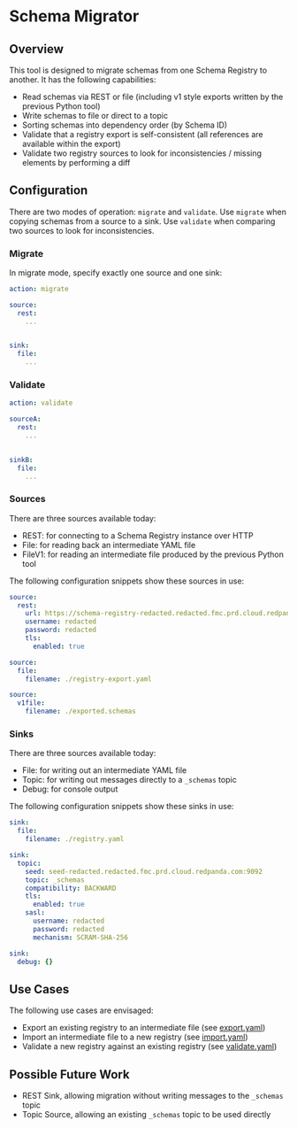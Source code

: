 # Schema Migrator

## Overview

This tool is designed to migrate schemas from one Schema Registry to another. It has the following capabilities:

- Read schemas via REST or file (including v1 style exports written by the previous Python tool)
- Write schemas to file or direct to a topic
- Sorting schemas into dependency order (by Schema ID)
- Validate that a registry export is self-consistent (all references are available within the export)
- Validate two registry sources to look for inconsistencies / missing elements by performing a diff

## Configuration

There are two modes of operation: `migrate` and `validate`. Use `migrate` when copying schemas from a source to a sink.
Use `validate` when comparing two sources to look for inconsistencies.

### Migrate

In migrate mode, specify exactly one source and one sink:

```yaml
action: migrate

source:
  rest:
    ...
  

sink:
  file:
    ...
```

### Validate

```yaml
action: validate

sourceA:
  rest:
    ...
  

sinkB:
  file:
    ...
```

### Sources

There are three sources available today:

- REST: for connecting to a Schema Registry instance over HTTP
- File: for reading back an intermediate YAML file
- FileV1: for reading an intermediate file produced by the previous Python tool

The following configuration snippets show these sources in use:

```yaml
source:
  rest:
    url: https://schema-registry-redacted.redacted.fmc.prd.cloud.redpanda.com:30081
    username: redacted
    password: redacted
    tls:
      enabled: true
```

```yaml
source:
  file:
    filename: ./registry-export.yaml
```

```yaml
source:
  v1file:
    filename: ./exported.schemas
```

### Sinks

There are three sources available today:

- File: for writing out an intermediate YAML file
- Topic: for writing out messages directly to a `_schemas` topic
- Debug: for console output

The following configuration snippets show these sinks in use:

```yaml
sink:
  file:
    filename: ./registry.yaml
```

```yaml
sink:
  topic:
    seed: seed-redacted.redacted.fmc.prd.cloud.redpanda.com:9092
    topic: _schemas
    compatibility: BACKWARD
    tls:
      enabled: true
    sasl:
      username: redacted
      password: redacted
      mechanism: SCRAM-SHA-256
```

```yaml
sink:
  debug: {}
```

## Use Cases

The following use cases are envisaged:

- Export an existing registry to an intermediate file (see [export.yaml](./examples/export.yaml))
- Import an intermediate file to a new registry (see [import.yaml](./examples/import.yaml))
- Validate a new registry against an existing registry (see [validate.yaml](./examples/validate.yaml))

## Possible Future Work

- REST Sink, allowing migration without writing messages to the `_schemas` topic
- Topic Source, allowing an existing `_schemas` topic to be used directly